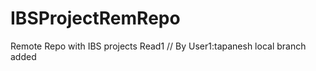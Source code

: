 IBSProjectRemRepo
=================

Remote Repo with IBS projects
Read1 // By User1:tapanesh local branch added 
